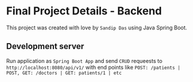 # Final Project Details - Backend

This project was created with love by `Sandip Das` using Java Spring Boot.

## Development server

Run application as `Spring Boot App` and send `CRUD` requeests to `http://localhost:8080/api/v1/` with end points like `POST: /patients | POST, GET: /doctors | GET: patients/1 | etc`
